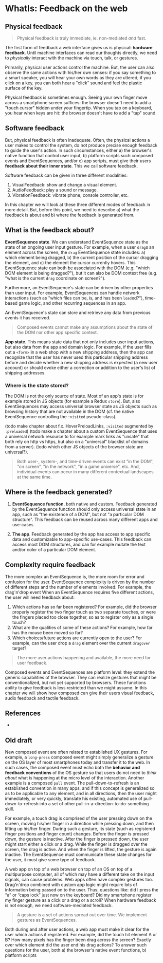 # WhatIs: Feedback on the web

## Physical feedback

> Physical feedback is truly immediate, ie. non-mediated *and* fast.

The first form of feedback a web interface gives us is physical: **hardware feedback**. Until machine interfaces can read our thoughts directly, we need to *physically* interact with the machine via touch, talk, or gestures. 

Primarily, physical user actions control the machine. But, the user can also observe the same actions with his/her own senses: if you say something to a smart speaker, you will hear your own words as they are uttered; if you click on a key, you can both hear a "click" sound and feel the plastic surface of the key. 

Physical feedback is sometimes enough. Seeing your own finger move across a smartphone screen suffices: the browser doesn't need to add a "touch cursor" hidden under your fingertip. When you tap on a keyboard, you hear when keys are hit: the browser doesn't have to add a "tap" sound.

## Software feedback

But, physical feedback is often inadequate. Often, the physical actions a user makes to control the system, do not produce precise enough feedback to guide the user's action. In such circumstances, either a) the browser's native function that control user input, b) platform scripts such composed events and EventSequences, and/or c) app scripts, must give their users **feedback about their inner state**. This we call software feedback.

Software feedback can be given in three different modalities:
1. VisualFeedback: show and change a visual element. 
2. AudioFeedback: play a sound or message.
3. VibrationFeedback: vibrate phone, console controller, etc.

In this chapter we will look at these three different modes of feedback in more detail. But, before this point, we need to describe a) what the feedback is about and b) where the feedback is generated from. 

## What is the feedback about?

**EventSequence state**. We can understand EventSequence state as the state of an ongoing user input gesture. For example, when a user `drag`s an element across the screen, the `drag` EventSequence state includes: a) which element being dragged, b) the current position of the cursor dragging the element, and c) the element the cursor currently hovers. This EventSequence state can both be associated with the DOM (e.g. "which DOM element is being dragged?"), but it can also be DOM context free (e.g. "what is the current `drag` coordinate on screen?").
 
Furthermore, an EventSequence's state can be driven by other properties than user input. For example, EventSequences can handle network interactions (such as "which files can be, is, and has been `load`ed?"), time-based game logic, and other recurring sequences in an app.
 
An EventSequence's state can store and retrieve any data from previous events it has received. 
 
> Composed events cannot make any assumptions about the state of the DOM nor other app specific context.

**App state**. This means state data that not only includes user input actions, but also data from the app and domain logic. For example, if the user fills out a `<form>` in a web shop with a new shipping address, then the app can recognize that the user has never used this particular shipping address before and decide whether a new shipping address is expected (a new user account) or should evoke either a correction or addition to the user's list of shipping addresses.

### Where is the state stored?

The DOM is not the only source of state. Most of an app's state is for example stored in JS objects (for example a Redux `store`). But, also EventSequences may access universal browser state as JS objects such as browsing history that are not available in the DOM (cf. the native EventSequence controlling the `:visited` pseudo-class). 

(todo make chapter about f.x. HoverPreloadLinks, `:visited` augmented by `:preloaded`) (todo make a chapter about a custom EventSequence that uses a universal network resource to for example mark links as "unsafe" that both rely on http vs https, but also on a "universal" blacklist of domains from a server). (todo which other JS objects of the browser state are universal?).

> Both user-, system-, and time-driven events can exist "in the DOM", "on screen", "in the network", "in a game universe", etc. And, individual events can occur in many different contextual landscapes at the same time. 
    
## Where is the feedback generated?

1. **EventSequence function**, both native and custom. Feedback generated by the EventSequence function should only access universal state in an app, such as "the existence of a DOM", but not "a particular DOM structure". This feedback can be reused across many different apps and use-cases.

2. **The app**. Feedback generated by the app has access to app specific data and customizable to app-specific use-cases. This feedback can access most DOM structures, and can for example mutate the text and/or color of a particular DOM element.

## Complexity require feedback

The more complex an EventSequence is, the more room for error and confusion for the user. EventSequence complexity is driven by the number of different steps and the number of elements involved. For example, the drag'n'drop event When an EventSequence requires five different actions, the user will need feedback about:
1. Which actions has so far been registered? For example, did the browser properly register the two finger touch as two separate touches, or were the fingers placed too close together, so as to register only as a single touch?
2. What are the qualities of some of these actions? For example, how far has the mouse been moved so far?
3. Which choices/future actions are currently open to the user? For example, can the user drop a `drag` element over the current `dragover` target?

> The more user actions happening and available, the more need for user feedback.

Composed events and EventSequences are platform level: they extend the generic capabilities of the browser. They can realize gestures that might be conventionalized, but not yet supported by browsers. These functions ability to give feedback is less restricted than we might assume. In this chapter we will show how composed can give their users visual feedback, audio feedback and tactile feedback.

## References

 * []()

## Old draft
New composed event are often related to established UX gestures. For example, a `long-press` composed event might simply generalize a gesture on the OS layer of most smartphones today and transfer it to the web. In such cases, the composed event must echo both the **behavior and feedback conventions** of the OS gesture so that users do not need to *think about* what is happening at the micro level of the interaction. Another example is a composed `pull` event. The pull-down-to-refresh is an established convention in many apps, and if this concept is generalized so as to be applicable to any element, and in all directions, then the user might immediately, or very quickly, translate his existing, automated use of pull-down-to-refresh into a set of other pull-in-a-direction-to-do-something skill.

For example, a touch drag is comprised of the user pressing down on the screen, moving his/her finger in a direction while pressing down, and then lifting up his/her finger. During such a gesture, its state (such as registered finger positions and finger count) changes. Before the finger is pressed down, the gesture is inactive. After the finger is pressed down, the user might start either a click or a drag. While the finger is dragged over the screen, the drag is active. And when the finger is lifted, the gesture is again inactive. The EventSequence must communicate these state changes for the user, it must give some type of feedback.  

A web app on top of a web browser on top of an OS on top of a multipurpose computer, all of which may have a different take on the input signals, can cause problems. Web apps often have complex gestures too. Drag'n'drop combined with custom app logic might require lots of information being passed on to the user. Thus, questions like: did I press the “a” or “caps lock” just now on the keyboard? Did my smartphone register my finger gesture as a click or a drag or a scroll? When hardware feedback is not enough, we need software-mediated feedback.     

> A gesture is a set of actions spread out over time. We implement gestures as EventSequences. 

Both during and after user actions, a web app must make it clear for the user which actions it registered. For example, did the touch hit element A or B? How many pixels has the finger been drag across the screen? Exactly over which element did the user end his drag actions? To answer such questions for the user, both a) the browser's native event functions, b) platform scripts 

